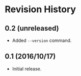 # Revision History

## 0.2 (unreleased)

- Added `--version` command.

## 0.1 (2016/10/17)

 - Initial release.
